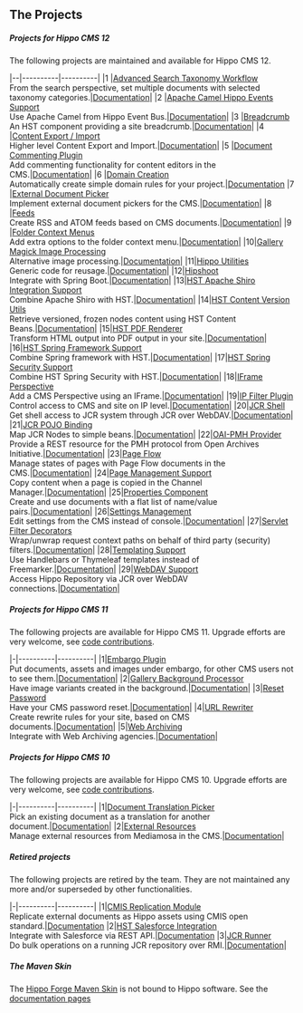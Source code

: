 
## The Projects

##### Projects for Hippo CMS 12
The following projects are maintained and available for Hippo CMS 12.

|--|----------|----------|
|1 |[Advanced Search Taxonomy Workflow](https://github.com/onehippo-forge/advanced-search-taxonomy-workflow)<br/>From the search perspective, set multiple documents with  selected taxonomy categories.|[Documentation](https://onehippo-forge.github.io/advanced-search-taxonomy-workflow/)|
|2 |[Apache Camel Hippo Events Support](https://github.com/onehippo-forge/camel-events-support)<br/>Use Apache Camel from Hippo Event Bus.|[Documentation](https://onehippo-forge.github.io/camel-events-support/)|
|3 |[Breadcrumb](https://github.com/onehippo-forge/breadcrumb)<br/>An HST component providing a site breadcrumb.|[Documentation](https://onehippo-forge.github.io/breadcrumb/)|
|4 |[Content Export / Import](https://github.com/onehippo-forge/content-export-import)<br/>Higher level Content Export and Import.|[Documentation](https://onehippo-forge.github.io/content-export-import/)|
|5 |[Document Commenting Plugin](https://github.com/onehippo-forge/document-commenting)<br/>Add commenting functionality for content editors in the CMS.|[Documentation](https://onehippo-forge.github.io/document-commenting/)|
|6 |[Domain Creation](https://github.com/onehippo-forge/domain-creation)<br/>Automatically create simple domain rules for your project.|[Documentation](https://github.com/onehippo-forge/domain-creation/blob/master/README.md)
|7 |[External Document Picker](https://github.com/onehippo-forge/external-document-picker)<br/>Implement external document pickers for the CMS.|[Documentation](https://onehippo-forge.github.io/external-document-picker/)|
|8 |[Feeds](https://github.com/onehippo-forge/feeds)<br/>Create RSS and ATOM feeds based on CMS documents.|[Documentation](https://onehippo-forge.github.io/feeds/)|
|9 |[Folder Context Menus](https://github.com/onehippo-forge/folder-context-menus)<br/>Add extra options to the folder context menu.|[Documentation](https://onehippo-forge.github.io/folder-context-menus/)|
|10|[Gallery Magick Image Processing](https://github.com/onehippo-forge/gallery-magick)<br/>Alternative image processing.|[Documentation](https://onehippo-forge.github.io/gallery-magick/)|
|11|[Hippo Utilities](https://github.com/onehippo-forge/hippo-utilities)<br/>Generic code for reusage.|[Documentation](https://onehippo-forge.github.io/hippo-utilities/)|
|12|[Hipshoot](https://github.com/onehippo-forge/hipshoot)<br/>Integrate with Spring Boot.|[Documentation](https://onehippo-forge.github.io/hipshoot/)|
|13|[HST Apache Shiro Integration Support](https://github.com/onehippo-forge/hst-shiro)<br/>Combine Apache Shiro with HST.|[Documentation](https://onehippo-forge.github.io/hst-shiro/)|
|14|[HST Content Version Utils](https://github.com/onehippo-forge/hst-content-version-utils)<br/>Retrieve versioned, frozen nodes content using HST Content Beans.|[Documentation](https://onehippo-forge.github.io/hst-content-version-utils/)|
|15|[HST PDF Renderer](https://github.com/onehippo-forge/hst-pdf-renderer)<br/>Transform HTML output into PDF output in your site.|[Documentation](https://onehippo-forge.github.io/hst-pdf-renderer/)|
|16|[HST Spring Framework Support](https://github.com/onehippo-forge/hst-spring-support)<br/>Combine Spring framework with HST.|[Documentation](https://onehippo-forge.github.io/hst-spring-support/)|
|17|[HST Spring Security Support](https://github.com/onehippo-forge/hst-spring-security)<br/>Combine HST Spring Security with HST.|[Documentation](https://onehippo-forge.github.io/hst-spring-security/)|
|18|[IFrame Perspective](https://github.com/onehippo-forge/iframe-perspective)<br/>Add a CMS Perspective using an IFrame.|[Documentation](https://onehippo-forge.github.io/iframe-perspective/)|
|19|[IP Filter Plugin](https://github.com/onehippo-forge/ip-filter)<br/>Control access to CMS and site on IP level.|[Documentation](https://onehippo-forge.github.io/ip-filter/)|
|20|[JCR Shell](https://github.com/onehippo-forge/jcr-shell)<br/>Get shell access to JCR system through JCR over WebDAV.|[Documentation](https://onehippo-forge.github.io/jcr-shell/)|
|21|[JCR POJO Binding](https://github.com/onehippo-forge/jcr-pojo-binding)<br/>Map JCR Nodes to simple beans.|[Documentation](https://onehippo-forge.github.io/jcr-pojo-binding/)|
|22|[OAI-PMH Provider](https://github.com/onehippo-forge/oai-pmh-provider)<br/>Provide a REST resource for the PMH protocol from Open Archives Initiative.|[Documentation](https://onehippo-forge.github.io/oai-pmh-provider/)|
|23|[Page Flow](https://github.com/onehippo-forge/page-flow)<br/>Manage states of pages with Page Flow documents in the CMS.|[Documentation](https://onehippo-forge.github.io/page-flow/)|
|24|[Page Management Support](https://github.com/onehippo-forge/page-management-support)<br/>Copy content when a page is copied in the Channel Manager.|[Documentation](https://onehippo-forge.github.io/page-management-support/)|
|25|[Properties Component](https://github.com/onehippo-forge/properties)<br/>Create and use documents with a flat list of name/value pairs.|[Documentation](https://onehippo-forge.github.io/properties/)|
|26|[Settings Management](https://github.com/onehippo-forge/settings-management)<br/>Edit settings from the CMS instead of console.|[Documentation](https://onehippo-forge.github.io/settings-management/)|
|27|[Servlet Filter Decorators](https://github.com/onehippo-forge/servlet-filter-decorators)<br/>Wrap/unwrap request context paths on behalf of third party (security) filters.|[Documentation](https://onehippo-forge.github.io/servlet-filter-decorators/)|
|28|[Templating Support](https://github.com/onehippo-forge/templating-support)<br/>Use Handlebars or Thymeleaf templates instead of Freemarker.|[Documentation](https://onehippo-forge.github.io/templating-support/)|
|29|[WebDAV Support](https://github.com/onehippo-forge/hippo-jcr-over-webdav)<br/>Access Hippo Repository via JCR over WebDAV connections.|[Documentation](https://onehippo-forge.github.io/hippo-jcr-over-webdav/)|

##### Projects for Hippo CMS 11
The following projects are available for Hippo CMS 11. Upgrade efforts are very welcome, see [code contributions](development.html#Code_Contributions).

|-|----------|----------|
|1|[Embargo Plugin](https://github.com/onehippo-forge/embargo)<br/>Put documents, assets and images under embargo, for other CMS users not to see them.|[Documentation](https://onehippo-forge.github.io/embargo/)|
|2|[Gallery Background Processor](https://github.com/onehippo-forge/gallery-background-processor)<br/>Have image variants created in the background.|[Documentation](https://onehippo-forge.github.io/gallery-background-processor/)|
|3|[Reset Password](https://github.com/onehippo-forge/reset-password)<br/>Have your CMS password reset.|[Documentation](https://onehippo-forge.github.io/reset-password/)|
|4|[URL Rewriter](https://github.com/onehippo-forge/url-rewriter)<br/>Create rewrite rules for your site, based on CMS documents.|[Documentation](https://onehippo-forge.github.io/url-rewriter/)|
|5|[Web Archiving](https://github.com/onehippo-forge/web-archiving)<br/>Integrate with Web Archiving agencies.|[Documentation](https://onehippo-forge.github.io/web-archiving/)|

##### Projects for Hippo CMS 10
The following projects are available for Hippo CMS 10. Upgrade efforts are very welcome, see [code contributions](development.html#Code_Contributions).

|-|----------|----------|
|1|[Document Translation Picker](https://github.com/onehippo-forge/document-translation-picker)<br/>Pick an existing document as a translation for another document.|[Documentation](https://onehippo-forge.github.io/document-translation-picker/)|
|2|[External Resources](https://github.com/onehippo-forge/external-resources)<br/>Manage external resources from Mediamosa in the CMS.|[Documentation](https://onehippo-forge.github.io/external-resources/)|

##### Retired projects
The following projects are retired by the team. They are not maintained any more and/or superseded by other functionalities.

|-|----------|----------|
|1|[CMIS Replication Module](https://github.com/onehippo-forge/cmis-replication)<br/>Replicate external documents as Hippo assets using CMIS open standard.|[Documentation](https://onehippo-forge.github.io/cmis-replication/)
|2|[HST Salesforce Integration](https://github.com/onehippo-forge/hst-salesforce-integration)<br/>Integrate with Salesforce via REST API.|[Documentation](https://onehippo-forge.github.io/hst-salesforce-integration/)
|3|[JCR Runner](https://github.com/onehippo-forge/jcr-runner)<br/>Do bulk operations on a running JCR repository over RMI.|[Documentation](https://onehippo-forge.github.io/jcr-runner/)|

##### The Maven Skin 
The [Hippo Forge Maven Skin](https://github.com/onehippo-forge/forge-maven-skin) is not bound to Hippo software. See the [documentation pages](https://onehippo-forge.github.io/forge-maven-skin/)
